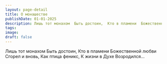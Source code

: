 ```yaml
---
layout: page-detail
title: О монашестве
publishDate: 01-01-2025
description: Лишь тот монахом  Быть достоин,  Кто в пламени  Божественной любви  Сгорел и вновь,  Как птица феникс,  К жизни в Духе  Возродился…
tags:
image:
draft: false
---
```

Лишь тот монахом  Быть достоин,  Кто в пламени  Божественной любви  Сгорел и вновь,  Как птица феникс,  К жизни в Духе  Возродился…
  
